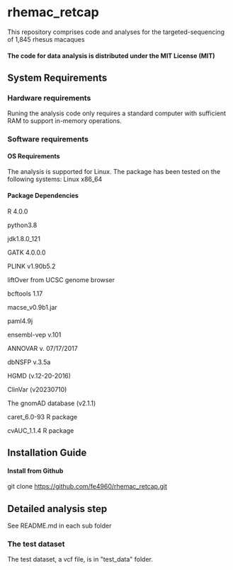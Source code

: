 # rhemac_retcap
This repository comprises code and analyses for the targeted-sequencing of 1,845 rhesus macaques

#### The code for data analysis is distributed under the MIT License (MIT) ####

## System Requirements ##

### Hardware requirements ###
Runing the analysis code only requires a standard computer with sufficient RAM to support in-memory operations.

### Software requirements ###

#### OS Requirements ####
The analysis is supported for Linux. The package has been tested on the following systems: Linux x86_64

#### Package Dependencies ####
R 4.0.0

python3.8

jdk1.8.0_121

GATK 4.0.0.0

PLINK v1.90b5.2

liftOver from UCSC genome browser

bcftools 1.17

macse_v0.9b1.jar 

paml4.9j

ensembl-vep v.101

ANNOVAR v. 07/17/2017 

dbNSFP v.3.5a

HGMD (v.12-20-2016) 

ClinVar (v20230710)

The gnomAD database (v2.1.1)

caret_6.0-93 R package

cvAUC_1.1.4 R package

## Installation Guide ##

#### Install from Github ####
git clone https://github.com/fe4960/rhemac_retcap.git

## Detailed analysis step ##
See README.md in each sub folder

### The test dataset ###
The test dataset, a vcf file, is in "test_data" folder.


